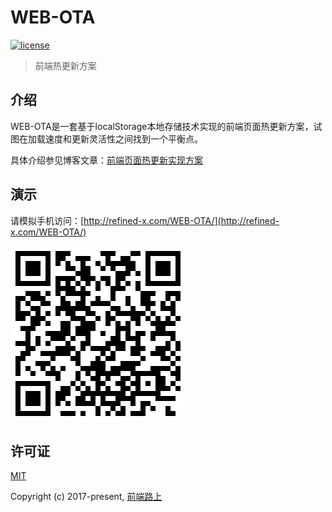 # WEB-OTA

[![license](https://img.shields.io/github/license/tower1229/WEB-OTA.svg)]()

> 前端热更新方案

## 介绍

WEB-OTA是一套基于localStorage本地存储技术实现的前端页面热更新方案，试图在加载速度和更新灵活性之间找到一个平衡点。

具体介绍参见博客文章：[前端页面热更新实现方案](http://refined-x.com/2018/02/07/%E5%89%8D%E7%AB%AF%E9%A1%B5%E9%9D%A2%E7%83%AD%E6%9B%B4%E6%96%B0%E5%AE%9E%E7%8E%B0%E6%96%B9%E6%A1%88/)

## 演示

请模拟手机访问：[http://refined-x.com/WEB-OTA/](http://refined-x.com/WEB-OTA/)

![qrcode](https://github.com/tower1229/tower1229.github.io/raw/master/asset/web-ota-qrcode.png)

## 许可证

[MIT](http://opensource.org/licenses/MIT)

Copyright (c) 2017-present, [前端路上](http://refined-x.com)
